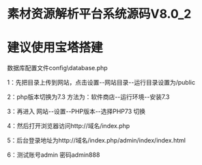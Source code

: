 # 素材资源解析平台系统源码V8.0_2
# 建议使用宝塔搭建
数据库配置文件config\database.php

1：先把目录上传到网站，点击设置--网站目录--运行目录设置为/public 

2：php版本切换为7.3   方法为：软件商店--运行环境--安装7.3 

3：再进入  网站--设置--PHP版本--选择PHP73 切换 

4：然后打开浏览器访问http://域名/index.php 

5：后台登录地址为http://域名/index.php/admin/index/index.html

6：测试账号admin 密码admin888
